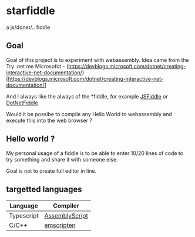 # starfiddle
a js/donet/.. fiddle 

## Goal 
Goal of this project is to experiment with webassembly.
Idea came from the Try .net me  Microsofot -  (https://devblogs.microsoft.com/dotnet/creating-interactive-net-documentation/)[https://devblogs.microsoft.com/dotnet/creating-interactive-net-documentation/]

And I always like the always of the *fiddle, for example [JSFiddle](https://jsfiddle.net/) or [DotNetFiddle](https://dotnetfiddle.net/)

Would it be possibe to compile any Hello World to webassembly and execute this into the web browser ?

## Hello world ?
My personal usage of a fiddle is to be able to enter 10/20 lines of code to try something and share it with someone else.

Goal is not to create full editor in line.

## targetted languages

|Language   | Compiler  |
|---|---|
|Typescript   | [AssemblyScript](https://github.com/AssemblyScript/assemblyscript)  |
| C/C++  |  [emscripten](https://emscripten.org/docs/compiling/WebAssembly.html) |
